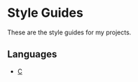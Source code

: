 # Style Guides

These are the style guides for my projects.

## Languages

  - [C](https://styles.howderek.com/C.html)